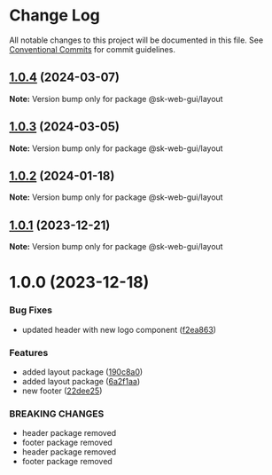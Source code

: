 # Change Log

All notable changes to this project will be documented in this file.
See [Conventional Commits](https://conventionalcommits.org) for commit guidelines.

## [1.0.4](https://github.com/Sundsvallskommun/web-shared-components/compare/@sk-web-gui/layout@1.0.3...@sk-web-gui/layout@1.0.4) (2024-03-07)

**Note:** Version bump only for package @sk-web-gui/layout

## [1.0.3](https://github.com/Sundsvallskommun/web-shared-components/compare/@sk-web-gui/layout@1.0.2...@sk-web-gui/layout@1.0.3) (2024-03-05)

**Note:** Version bump only for package @sk-web-gui/layout

## [1.0.2](https://github.com/Sundsvallskommun/web-shared-components/compare/@sk-web-gui/layout@1.0.1...@sk-web-gui/layout@1.0.2) (2024-01-18)

**Note:** Version bump only for package @sk-web-gui/layout

## [1.0.1](https://github.com/Sundsvallskommun/web-shared-components/compare/@sk-web-gui/layout@1.0.0...@sk-web-gui/layout@1.0.1) (2023-12-21)

**Note:** Version bump only for package @sk-web-gui/layout

# 1.0.0 (2023-12-18)

### Bug Fixes

- updated header with new logo component ([f2ea863](https://github.com/Sundsvallskommun/web-shared-components/commit/f2ea86398c21cae2000d10abf08842822a646edf))

### Features

- added layout package ([190c8a0](https://github.com/Sundsvallskommun/web-shared-components/commit/190c8a00322f8169d8672b8e07a534b501e27735))
- added layout package ([6a2f1aa](https://github.com/Sundsvallskommun/web-shared-components/commit/6a2f1aa9717020ae9a8fbf2e94d96e08915c37b0))
- new footer ([22dee25](https://github.com/Sundsvallskommun/web-shared-components/commit/22dee254cb3a7e06d9a72e22dca205ac4a025ff8))

### BREAKING CHANGES

- header package removed
- footer package removed
- header package removed
- footer package removed
